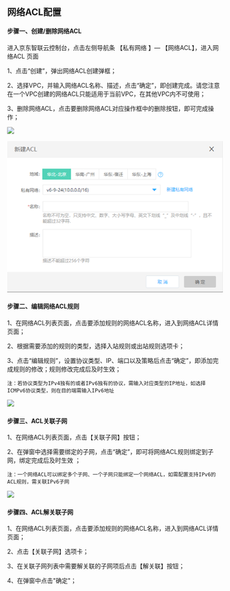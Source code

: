 ## **网络ACL配置**

#### **步骤一、创建/删除网络ACL**

进入京东智联云控制台，点击左侧导航条 【私有网络 】— 【网络ACL】，进入网络ACL 页面

1、点击“创建”，弹出网络ACL创建弹框；

2、选择VPC，并输入网络ACL名称、描述，点击“确定”，即创建完成。请您注意在一个VPC创建的网络ACL只能适用于当前VPC，在其他VPC内不可使用；

3、删除网络ACL，点击要删除网络ACL对应操作框中的删除按钮，即可完成操作；

![](/image/Networking/Virtual-Private-Cloud/Operation-Guide/Network-ACL-Configuration/Step1.png)

![](../../../../image/Networking/Virtual-Private-Cloud/Operation-Guide/Network-ACL-Configuration/Step2.png)



#### **步骤二、编辑网络ACL规则**

1、在网络ACL列表页面，点击要添加规则的网络ACL名称，进入到网络ACL详情页面；

2、根据需要添加的规则的类型，选择入站规则或出站规则选项卡；

3、点击“编辑规则”，设置协议类型、IP、端口以及策略后点击“确定”，即添加完成规则的修改；规则修改完成后及时生效；

    注：若协议类型为IPv4独有的或者IPv6独有的协议，需输入对应类型的IP地址，如选择ICMPv6协议类型，则在目的端需输入IPv6地址

![](/image/Networking/Virtual-Private-Cloud/Operation-Guide/Network-ACL-Configuration/Step3.png)



#### **步骤三、ACL关联子网**

1、在网络ACL列表页面，点击【关联子网】按钮；

2、在弹窗中选择需要绑定的子网，点击“确定”，即可将网络ACL规则绑定到子网，绑定完成后及时生效 ；

    注：一个网络ACL可以绑定多个子网、一个子网只能绑定一个网络ACL，如需配置支持IPv6的ACL规则，需关联IPv6子网

![](/image/Networking/Virtual-Private-Cloud/Operation-Guide/Network-ACL-Configuration/Step4.png)



#### **步骤四、ACL解关联子网**

1、在网络ACL列表页面，点击要添加规则的网络ACL名称，进入到网络ACL详情页面；

2、点击【关联子网】选项卡；

3、在关联子网列表中需要解关联的子网项后点击【解关联】按钮；

4、在弹窗中点击"确定"；

